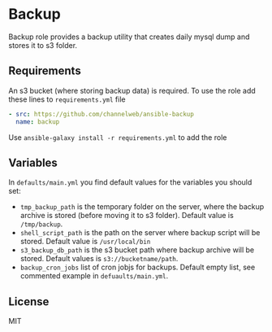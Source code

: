 Backup
======

Backup role provides a backup utility that creates daily mysql dump and stores it to s3 folder.

Requirements
------------

An s3 bucket (where storing backup data) is required.
To use the role add these lines to `requirements.yml` file

```yaml
- src: https://github.com/channelweb/ansible-backup
  name: backup
```

Use `ansible-galaxy install -r requirements.yml` to add the role

Variables
---------

In `defaults/main.yml` you find default values for the variables you should set:

- `tmp_backup_path` is the temporary folder on the server, where the backup archive is stored (before moving it to s3 folder). Default value is `/tmp/backup`.
- `shell_script_path` is the path on the server where backup script will be stored. Default value is `/usr/local/bin`
- `s3_backup_db_path` is the s3 bucket path where backup archive will be stored. Default values is `s3://bucketname/path`.
- `backup_cron_jobs` list of cron jobjs for backups. Default empty list, see commented example in `defuaults/main.yml`.

License
-------

MIT
